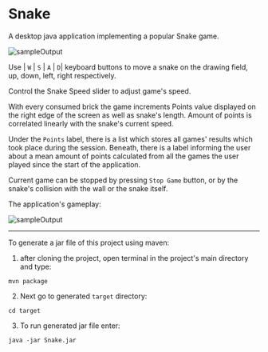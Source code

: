 # Snake

A desktop java application implementing a popular Snake game.


![sampleOutput](https://sc-cdn.scaleengine.net/i/5f9ddd3ea23dc1353f17d45281775c19.png)

Use | `W` | `S` | `A` | `D`| keyboard buttons to move a snake on the drawing field, up, down, left, right respectively.
 
Control the Snake Speed slider to adjust game's speed. 

With every consumed brick the game increments Points value displayed on the right edge of the screen as well as snake's length. Amount of points is correlated linearly with the snake's current speed.

Under the `Points` label, there is a list which stores all games' results which took place during the session.
Beneath, there is a label informing the user about a mean amount of points calculated from all the games the user played since the start of the application.

Current game can be stopped by pressing `Stop Game` button, or by the snake's collision with the wall or the snake itself.

The application's gameplay:

![sampleOutput](https://media.giphy.com/media/l0IxYQixxI0Sa8WXK/giphy.gif)

---

To generate a jar file of this project using maven:
  1. after cloning the project, open terminal in the project's main directory and type:

  `mvn package`
  
  2. Next go to generated `target` directory:
  
  `cd target`
  
  3. To run generated jar file enter:
  
  `java -jar Snake.jar`
